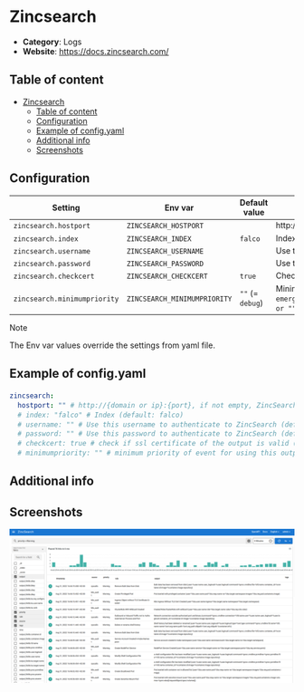 # Zincsearch

- **Category**: Logs
- **Website**: https://docs.zincsearch.com/

## Table of content

- [Zincsearch](#zincsearch)
  - [Table of content](#table-of-content)
  - [Configuration](#configuration)
  - [Example of config.yaml](#example-of-configyaml)
  - [Additional info](#additional-info)
  - [Screenshots](#screenshots)

## Configuration

| Setting                      | Env var                      | Default value    | Description                                                                                                                         |
| ---------------------------- | ---------------------------- | ---------------- | ----------------------------------------------------------------------------------------------------------------------------------- |
| `zincsearch.hostport`        | `ZINCSEARCH_HOSTPORT`        |                  | http://{domain or ip}:{port}, if not empty, ZincSearch output is **enabled**                                                        |
| `zincsearch.index`           | `ZINCSEARCH_INDEX`           | `falco`          | Index                                                                                                                               |
| `zincsearch.username`        | `ZINCSEARCH_USERNAME`        |                  | Use this username to authenticate to ZincSearch                                                                                     |
| `zincsearch.password`        | `ZINCSEARCH_PASSWORD`        |                  | Use this password to authenticate to ZincSearch                                                                                     |
| `zincsearch.checkcert`       | `ZINCSEARCH_CHECKCERT`       | `true`           | Check if ssl certificate of the output is valid                                                                                     |
| `zincsearch.minimumpriority` | `ZINCSEARCH_MINIMUMPRIORITY` | `""` (= `debug`) | Minimum priority of event for using this output, order is `emergency,alert,critical,error,warning,notice,informational,debug or ""` |

> [!NOTE]
The Env var values override the settings from yaml file.

## Example of config.yaml

```yaml
zincsearch:
  hostport: "" # http://{domain or ip}:{port}, if not empty, ZincSearch output is enabled
  # index: "falco" # Index (default: falco)
  # username: "" # Use this username to authenticate to ZincSearch (default: "")
  # password: "" # Use this password to authenticate to ZincSearch (default: "")
  # checkcert: true # check if ssl certificate of the output is valid (default: true)
  # minimumpriority: "" # minimum priority of event for using this output, order is emergency|alert|critical|error|warning|notice|informational|debug or "" (default)
```

## Additional info

## Screenshots

![zincsearch example](images/zincsearch.png)